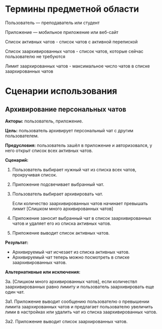 # Термины предметной области

Пользователь — преподаватель или студент

Приложение — мобильное приложение или веб-сайт

Список активных чатов - список чатов с активной перепиской

Список заархивированных чатов - список чатов, которые сейчас пользователю не требуются

Лимит заархированных чатов - максимальное число чатов в списке заархированных чатов

# Сценарии использования
## Архивирование персональных чатов

**Акторы:** пользователь, приложение.

**Цель:** пользователь архивирует персональный чат с другим пользователем.

**Предусловия:** пользователь зашёл в приложение и авторизовался, у него открыт список всех активных чатов.

**Сценарий:**
1. Пользователь выбирает нужный чат из списка всех чатов, прокручивая список.
2. Приложение подсвечивает выбранный чат.
3. Пользователь выбирает архивировать чат.

    Если количество заархивированных чатов начинает превышать лимит  [Слишком много архивированных чатов]

4. Приложение заносит выбранный чат в список заархивированных чатов и удаляет его из списка активных чатов. 
5. Приложение выводит список активных чатов.

**Результат:**

- Архивируемый чат исчезает из списка активных чатов.
- Архивируемый чат теперь можно посмотреть в списке заархивированных чатов.

**Альтернативные или исключения:** 

3а. [Слишком много архивированных чатов], если количествл заархивированных равно лимиту и пользователь заархивировать еще один чат.

3a1. Приложение выводит сообщению пользователю о превышении лимита заархированных чатов и предлагает пользователю увеличить лими в настройках или удалить чат из списка заархивированных чатов.

3а2. Приложение выводит список заархированных чатов.


